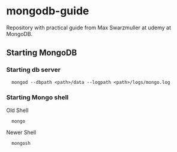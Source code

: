 # mongodb-guide
Repository with practical guide from Max Swarzmuller at udemy at MongoDB.

## Starting MongoDB
### Starting db server
```
  mongod --dbpath <path>/data --logpath <path>/logs/mongo.log
```

### Starting Mongo shell
Old Shell
```
  mongo
```
Newer Shell
```
  mongosh
```
